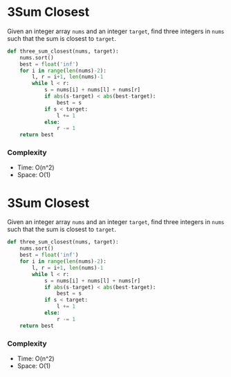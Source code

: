 # 3Sum Closest

Given an integer array `nums` and an integer `target`, find three integers in `nums` such that the sum is closest to `target`.

```python
def three_sum_closest(nums, target):
    nums.sort()
    best = float('inf')
    for i in range(len(nums)-2):
        l, r = i+1, len(nums)-1
        while l < r:
            s = nums[i] + nums[l] + nums[r]
            if abs(s-target) < abs(best-target):
                best = s
            if s < target:
                l += 1
            else:
                r -= 1
    return best
```

### Complexity

- Time: O(n^2)
- Space: O(1)
# 3Sum Closest

Given an integer array `nums` and an integer `target`, find three integers in `nums` such that the sum is closest to `target`.

```python
def three_sum_closest(nums, target):
    nums.sort()
    best = float('inf')
    for i in range(len(nums)-2):
        l, r = i+1, len(nums)-1
        while l < r:
            s = nums[i] + nums[l] + nums[r]
            if abs(s-target) < abs(best-target):
                best = s
            if s < target:
                l += 1
            else:
                r -= 1
    return best
```

### Complexity

- Time: O(n^2)
- Space: O(1)
